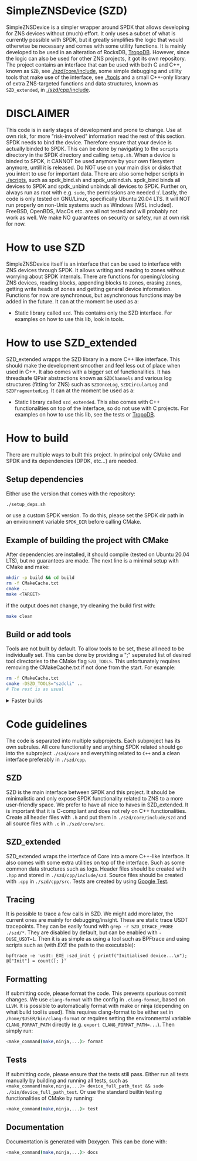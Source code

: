 # SimpleZNSDevice (SZD)
SimpleZNSDevice is a simpler wrapper around SPDK that allows developing for ZNS devices without (much) effort.
It only uses a subset of what is currently possible with SPDK, but it greatly simplifies the logic that would otherwise be necessary and comes with some utility functions. It is mainly developed to be used in an alteration of RocksDB, [TropoDB](https://github.com/Krien/TropoDB). However, since the logic can also be used for other ZNS projects, it got its own repository. The project contains an interface that can be used with both C and C++, known as `SZD`, see [./szd/core/include](./szd/core/include), some simple debugging and utility tools that make use of the interface, see [./tools](tools) and a small C++-only library of extra ZNS-targeted functions and data structures, known as `SZD_extended`, in [./szd/cpp/include](./szd/cpp/include).

# DISCLAIMER
This code is in early stages of development and prone to change. Use at own risk, for more "risk-involved" information read the rest of this section.
SPDK needs to bind the device. Therefore ensure that your device is actually binded to SPDK. This can be done by navigating to the `scripts` directory in the SPDK directory and calling `setup.sh`. When a device is binded to SPDK, it CANNOT be used anymore by your own filesystem anymore, untill it is released. Do NOT use on your main disk or disks that you intent to use for important data. There are also some helper scripts in [./scripts](scripts), such as spdk_bind.sh and spdk_unbind.sh. spdk_bind binds all devices to SPDK and spdk_unbind unbinds all devices to SPDK. Further on, always run as root with e.g. `sudo`, the permissions are needed :/. Lastly, the code is only tested on GNU/Linux, specifically Ubuntu 20.04 LTS. It will NOT run properly on non-Unix systems such as Windows (WSL included). FreeBSD, OpenBDS, MacOs etc. are all not tested and will probably not work as well. We make NO guarantees on security or safety, run at own risk for now.

# How to use SZD
SimpleZNSDevice itself is an interface that can be used to interface with ZNS devices through SPDK. It allows writing and reading to zones without worrying about SPDK internals. There are functions for opening/closing ZNS devices, reading blocks, appending blocks to zones, erasing zones, getting write heads of zones and getting general device information. Functions for now are synchronous, but asynchronous functions may be added in the future.
It can at the moment be used as a:
* Static library called `szd`. This contains only the SZD interface. For examples on how to use this lib, look in tools.

# How to use SZD_extended
SZD_extended wrapps the SZD library in a more C++ like interface. This should make the development smoother and feel less out of place when used in C++. It also comes with a bigger set of functionalities. It has threadsafe QPair abstractions known as `SZDChannels` and various log structures (fitting for ZNS) such as `SZDOnceLog`, `SZDCircularLog` and `SZDFragmentedLog`. It can at the moment be used as a:

* Static library called `szd_extended`. This also comes with C++ functionalities on top of the interface, so do not use with C projects. For examples on how to use this lib, see the tests or [TropoDB](https://github.com/Krien/TropoDB).

# How to build
There are multiple ways to built this project.
In principal only CMake and SPDK and its dependencies (DPDK, etc...) are needed.

## Setup dependencies
Either use the version that comes with the repository:
```bash
./setup_deps.sh
```
or use a custom SPDK version. To do this,  please set the SPDK dir path in an environment variable `SPDK_DIR` before calling CMake.

## Example of building the project with CMake
After dependencies are installed, it should compile (tested on Ubuntu 20.04 LTS), but no guarantees are made. The next line is a minimal setup with CMake and make:
```bash
mkdir -p build && cd build
rm -f CMakeCache.txt
cmake ..
make <TARGET>
```
if the output does not change, try cleaning the build first with:
```bash
make clean
```
## Build or add tools
Tools are not built by default. To allow tools to be set, these all need to be individually set. 
This can be done by providing a ";" seperated list of desired tool directories to the CMake flag `SZD_TOOLS`. This unfortunately requires removing the CMakeCache.txt if not done from the start. For example:
```bash
rm -f CMakeCache.txt
cmake -DSZD_TOOLS="szdcli" ..
# The rest is as usual
```

<details>
  <summary>Faster builds</summary>
  
Builds can be slow, especially on old laptops or behind a VM. Therefore, we use some tricks ourself to speed up compilation, which might aid in your development as well. To further speed up compilation, we advise to use alternative build tools such as `Ninja` instead of plain old `Makefiles` and to use faster linkers such as [`mold`](https://github.com/rui314/mold) (other linkers such as GNU Gold and LDD might work as well at an increased speed, but not tested). For example:
```bash
# Remove old build artifacts first if changing build tools.
rm -f CMakeCache.txt
# Make cmake use another build tool with -G.
cmake -j$(nproc) -GNinja .
# cleaning (to force rebuilding).
mold -run ninja build.ninja clean
# Actual build, generally only this command needs to be run incrementally during development.
mold -run ninja build.ninja <TARGET>
```
</details>

# Code guidelines
The code is separated into multiple subprojects. Each subproject has its own subrules. All core functionality and anything SPDK related should go into the subproject `./szd/core` and everything related to `C++` and a clean interface preferably in `./szd/cpp`.

## SZD
SZD is the main interface between SPDK and this project. It should be minimalistic and only expose SPDK functionality related to ZNS to a more user-friendly space. We prefer to have all nice to haves in SZD_extended. It is important that it is C-compliant and does not rely on C++ functionalities. Create all header files with `.h` and put them in `./szd/core/include/szd` and all source files with `.c` in `./szd/core/src`.

## SZD_extended
SZD_extended wraps the interface of Core into a more C++-like interface. It also comes with some extra utilities on top of the interface. Such as some common data structures such as logs. Header files should be created with `.hpp` and stored in `./szd/cpp/include/szd`. Source files should be created with `.cpp` in `./szd/cpp/src`. Tests are created by using [Google Test](https://github.com/google/googletest). 

## Tracing
It is possible to trace a few calls in SZD. We might add more later, the current ones are mainly for debugging/insight. These are static trace USDT tracepoints. They can be easily found with `grep -r SZD_DTRACE_PROBE ./szd/*`.
They are disabled by default, but can be enabled with `-DUSE_USDT=1`.
Then it is as simple as using a tool such as BPFtrace and using scripts such as (with _EXE_ the path to the executable):
```shell
bpftrace -e 'usdt:_EXE_:szd_init { printf("Initialised device...\n"); @["Init"] = count(); }'
```

## Formatting
If submitting code, please format the code. This prevents spurious commit changes. We use `clang-format` with the config in `.clang-format`, based on `LLVM`. It is possible to automatically format with make or ninja (depending on what build tool is used). This requires clang-format to be either set in `/home/$USER/bin/clang-format` or requires setting the environmental variable `CLANG_FORMAT_PATH` directly (e.g. `export CLANG_FORMAT_PATH=...`). Then simply run:
```bash
<make_command(make,ninja,...)> format
```
## Tests
If submitting code, please ensure that the tests still pass. Either run all tests manually by building and running all tests, such as `<make_command(make,ninja,...)> device_full_path_test && sudo ./bin/device_full_path_test`. Or use the standard builtin testing functionalities of CMake by running:
```bash
<make_command(make,ninja,...)> test
```
## Documentation
Documentation is generated with Doxygen. This can be done with:
```bash
<make_command(make,ninja,...)> docs
```
